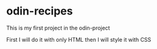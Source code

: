 # odin-recipes

This is my first project in the odin-project 

First I will do it with only HTML then I will style it with CSS